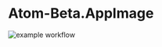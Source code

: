 # Atom-Beta.AppImage

![example workflow](https://github.com/nx-appbuild-hub/Atom-Beta.AppImage//actions/workflows/makefile.yml/badge.svg)
